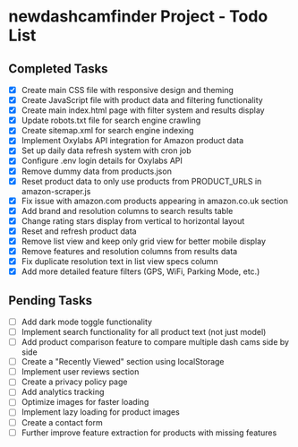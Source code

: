 # newdashcamfinder Project - Todo List

## Completed Tasks
- [x] Create main CSS file with responsive design and theming
- [x] Create JavaScript file with product data and filtering functionality
- [x] Create main index.html page with filter system and results display
- [x] Update robots.txt file for search engine crawling
- [x] Create sitemap.xml for search engine indexing
- [x] Implement Oxylabs API integration for Amazon product data
- [x] Set up daily data refresh system with cron job
- [x] Configure .env login details for Oxylabs API
- [x] Remove dummy data from products.json
- [x] Reset product data to only use products from PRODUCT_URLS in amazon-scraper.js
- [x] Fix issue with amazon.com products appearing in amazon.co.uk section
- [x] Add brand and resolution columns to search results table
- [x] Change rating stars display from vertical to horizontal layout
- [x] Reset and refresh product data
- [x] Remove list view and keep only grid view for better mobile display
- [x] Remove features and resolution columns from results data
- [x] Fix duplicate resolution text in list view specs column
- [x] Add more detailed feature filters (GPS, WiFi, Parking Mode, etc.)

## Pending Tasks
- [ ] Add dark mode toggle functionality
- [ ] Implement search functionality for all product text (not just model)
- [ ] Add product comparison feature to compare multiple dash cams side by side
- [ ] Create a "Recently Viewed" section using localStorage
- [ ] Implement user reviews section
- [ ] Create a privacy policy page
- [ ] Add analytics tracking
- [ ] Optimize images for faster loading
- [ ] Implement lazy loading for product images
- [ ] Create a contact form
- [ ] Further improve feature extraction for products with missing features
